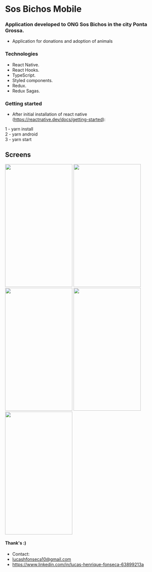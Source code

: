 # Sos Bichos Mobile
### Application developed to ONG Sos Bichos in the city Ponta Grossa.
- Application for donations and adoption of animals

### Technologies
- React Native.
- React Hooks.
- TypeScript.
- Styled components.
- Redux.
- Redux Sagas.

### Getting started
 
 - After initial installation of react native (https://reactnative.dev/docs/getting-started):
 
 1 - yarn install </br>
 2 - yarn android </br>
 3 - yarn start </br>

## Screens

<p align="left">
<img  width="220" height="400" src="https://i.imgur.com/30VrdfO.jpg">
<img  width="220" height="400" src="https://i.imgur.com/pVDD6Hy.jpg">
<img  width="220" height="400" src="https://i.imgur.com/vps7Y4r.jpg">
<img  width="220" height="400" src="https://i.imgur.com/DW3rlm5.jpg">
<img  width="220" height="400" src="https://i.imgur.com/8mZTUa8.jpg">
</p>

#### Thank's :)
- Contact: 
- lucashfonseca10@gmail.com
- https://www.linkedin.com/in/lucas-henrique-fonseca-63899213a
